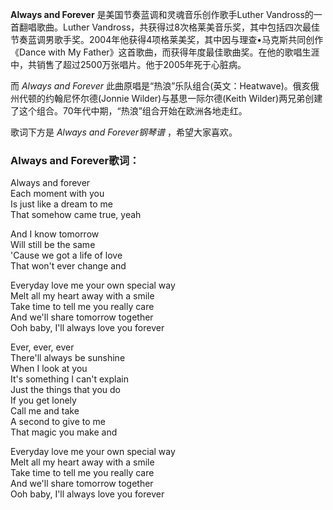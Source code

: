 

**Always and Forever** 是美国节奏蓝调和灵魂音乐创作歌手Luther Vandross的一首翻唱歌曲。Luther
Vandross，共获得过8次格莱美音乐奖，其中包括四次最佳节奏蓝调男歌手奖。2004年他获得4项格莱美奖，其中因与理查•马克斯共同创作《Dance
with My Father》这首歌曲，而获得年度最佳歌曲奖。在他的歌唱生涯中，共销售了超过2500万张唱片。他于2005年死于心脏病。

而 _Always and Forever_ 此曲原唱是“热浪”乐队组合(英文：Heatwave)。俄亥俄州代顿的约翰尼怀尔德(Jonnie
Wilder)与基思一际尔德(Keith Wilder)两兄弟创建了这个组合。70年代中期，“热浪”组合开始在欧洲各地走红。

歌词下方是 _Always and Forever钢琴谱_ ，希望大家喜欢。

### Always and Forever歌词：

Always and forever  
Each moment with you  
Is just like a dream to me  
That somehow came true, yeah

And I know tomorrow  
Will still be the same  
'Cause we got a life of love  
That won't ever change and

Everyday love me your own special way  
Melt all my heart away with a smile  
Take time to tell me you really care  
And we'll share tomorrow together  
Ooh baby, I'll always love you forever

Ever, ever, ever  
There'll always be sunshine  
When I look at you  
It's something I can't explain  
Just the things that you do  
If you get lonely  
Call me and take  
A second to give to me  
That magic you make and

Everyday love me your own special way  
Melt all my heart away with a smile  
Take time to tell me you really care  
And we'll share tomorrow together  
Ooh baby, I'll always love you forever

